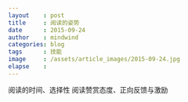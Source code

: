 ```yaml
---
layout    : post
title     : 阅读的姿势
date      : 2015-09-24
author    : mindwind
categories: blog
tags      : 技能
image     : /assets/article_images/2015-09-24.jpg
elapse    :
---
```



阅读的时间、选择性
阅读赞赏态度、正向反馈与激励
